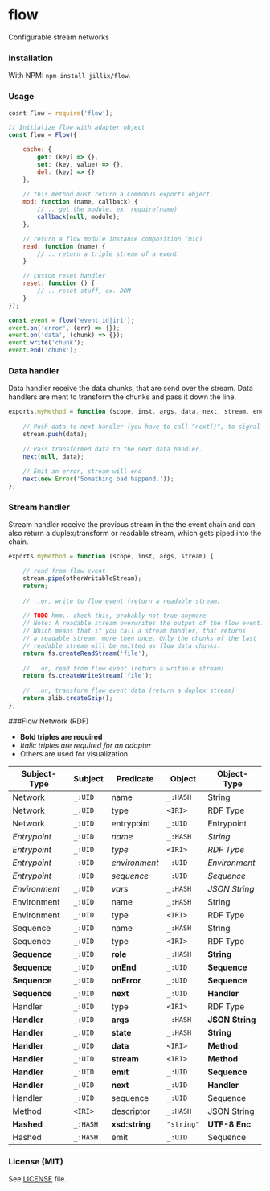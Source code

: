# flow
Configurable stream networks

### Installation
With NPM: `npm install jillix/flow`.

### Usage
```js
cosnt Flow = require('flow');

// Initialize flow with adapter object
const flow = Flow({

    cache: {
        get: (key) => {},
        set: (key, value) => {},
        del: (key) => {}
    },
    
    // this method must return a CommonJs exports object.
    mod: function (name, callback) {
        // .. get the module, ex. require(name)
        callback(null, module);
    },

    // return a flow module instance composition (mic)
    read: function (name) {
        // .. return a triple stream of a event
    }

    // custom reset handler
    reset: function () {
        // .. reset stuff, ex. DOM
    }
});

const event = flow('event_id|iri');
event.on('error', (err) => {});
event.on('data', (chunk) => {});
event.write('chunk');
event.end('chunk');
```
### Data handler
Data handler receive the data chunks, that are send over the stream.
Data handlers are ment to transform the chunks and pass it down the line.
```js
exports.myMethod = function (scope, inst, args, data, next, stream, enc) {
    
    // Push data to next handler (you have to call "next()", to signal that the handler is done).
    stream.push(data);
    
    // Pass transformed data to the next data handler.
    next(null, data);
    
    // Emit an error, stream will end
    next(new Error('Something bad happend.'));
};
```
### Stream handler
Stream handler receive the previous stream in the the event chain and can also
return a duplex/transform or readable stream, which gets piped into the chain.
```js
exports.myMethod = function (scope, inst, args, stream) {

    // read from flow event
    stream.pipe(otherWritableStream);
    return;
    
    // ..or, write to flow event (return a readable stream)
    
    // TODO hmm.. check this, probably not true anymore 
    // Note: A readable stream overwrites the output of the flow event.
    // Which means that if you call a stream handler, that returns
    // a readable stream, more then once. Only the chunks of the last
    // readable stream will be emitted as flow data chunks.
    return fs.createReadStream('file');
    
    // ..or, read from flow event (return a writable stream)
    return fs.createWriteStream('file');
    
    // ..or, transform flow event data (return a duplex stream)
    return zlib.createGzip();
};
```
###Flow Network (RDF)

- **Bold triples are required**
- *Italic triples are required for an adapter*
- Others are used for visualization

| Subject-Type  | Subject  | Predicate      | Object     | Object-Type     |
| ------------- | -------- | -------------- | -----------| --------------- |
| Network       | `_:UID`  | name           | `_:HASH`   | String          |
| Network       | `_:UID`  | type           | `<IRI>`    | RDF Type        |
| Network       | `_:UID`  | entrypoint     | `_:UID`    | Entrypoint      |
| *Entrypoint*  | `_:UID`  | *name*         | `_:HASH`   | *String*        |
| *Entrypoint*  | `_:UID`  | *type*         | `<IRI>`    | *RDF Type*      |
| *Entrypoint*  | `_:UID`  |*environment*   | `_:UID `  | *Environment*    |
| *Entrypoint*  | `_:UID`  | *sequence*     | `_:UID`    | *Sequence*      |
| *Environment* | `_:UID`  | *vars*         | `_:HASH`   | *JSON String*   |
| Environment   | `_:UID`  | name           | `_:HASH`   | String          |
| Environment   | `_:UID`  | type           | `<IRI>`    | RDF Type        |
| Sequence      | `_:UID`  | name           | `_:HASH`   | String          |
| Sequence      | `_:UID`  | type           | `<IRI>`    | RDF Type        |
| **Sequence**  | `_:UID`  | **role**       | `_:HASH`   | **String**      |
| **Sequence**  | `_:UID`  | **onEnd**      | `_:UID`    | **Sequence**    |
| **Sequence**  | `_:UID`  | **onError**    | `_:UID`    | **Sequence**    |
| **Sequence**  | `_:UID`  | **next**       | `_:UID`    | **Handler**     |
| Handler       | `_:UID`  | type           | `<IRI>`    | RDF Type        |
| **Handler**   | `_:UID`  | **args**       | `_:HASH`   | **JSON String** |
| **Handler**   | `_:UID`  | **state**      | `_:HASH`   | **String**      |
| **Handler**   | `_:UID`  | **data**       | `<IRI>`    | **Method**      |
| **Handler**   | `_:UID`  | **stream**     | `<IRI>`    | **Method**      |
| **Handler**   | `_:UID`  | **emit**       | `_:UID`    | **Sequence**    |
| **Handler**   | `_:UID`  | **next**       | `_:UID`    | **Handler**     |
| Handler       | `_:UID`  | sequence       | `_:UID`    | Sequence        |
| Method        | `<IRI>`  | descriptor     | `_:HASH`   | JSON String     |
| **Hashed**    | `_:HASH` | **xsd:string** | `"string"` | **UTF-8 Enc**   |
| Hashed        | `_:HASH` | emit           | `_:UID`    | Sequence        |

### License (MIT)
See [LICENSE](https://github.com/jillix/flow/blob/master/LICENSE) file.
